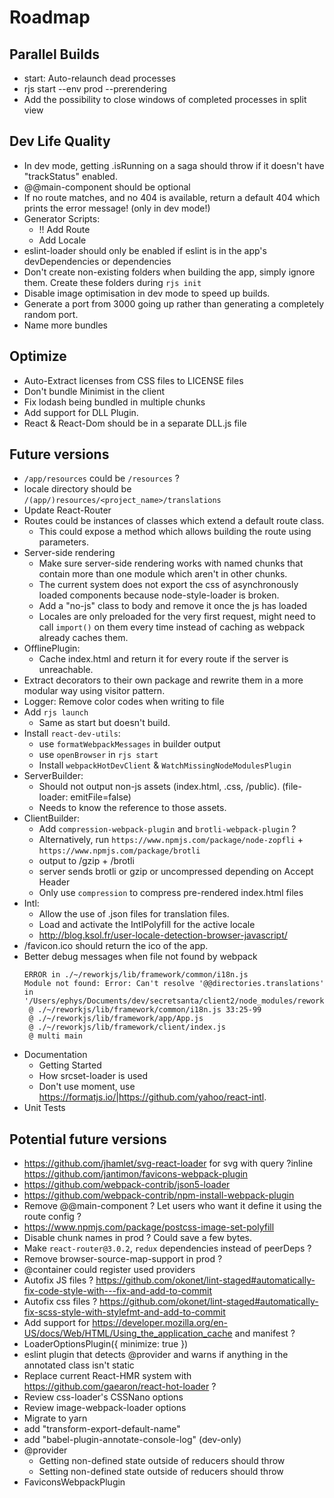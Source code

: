 # Roadmap

## Parallel Builds

- start: Auto-relaunch dead processes
- rjs start --env prod --prerendering 
- Add the possibility to close windows of completed processes in split view

## Dev Life Quality

- In dev mode, getting .isRunning on a saga should throw if it doesn't have "trackStatus" enabled.
- @@main-component should be optional
- If no route matches, and no 404 is available, return a default 404 which prints the error message! (only in dev mode!)
- Generator Scripts:
  - !! Add Route
  - Add Locale
- eslint-loader should only be enabled if eslint is in the app's devDependencies or dependencies
- Don't create non-existing folders when building the app, simply ignore them. Create these folders during `rjs init`
- Disable image optimisation in dev mode to speed up builds.
- Generate a port from 3000 going up rather than generating a completely random port.
- Name more bundles

## Optimize

- Auto-Extract licenses from CSS files to LICENSE files
- Don't bundle Minimist in the client
- Fix lodash being bundled in multiple chunks
- Add support for DLL Plugin.
- React & React-Dom should be in a separate DLL.js file

## Future versions

- `/app/resources` could be `/resources` ? 
- locale directory should be `/(app/)resources/<project_name>/translations`
- Update React-Router
- Routes could be instances of classes which extend a default route class.
  - This could expose a method which allows building the route using parameters.
- Server-side rendering
  - Make sure server-side rendering works with named chunks that contain more than one module which aren't in other chunks.
  - The current system does not export the css of asynchronously loaded components because node-style-loader is broken.
  - Add a "no-js" class to body and remove it once the js has loaded
  - Locales are only preloaded for the very first request, might need to call `import()` on them every time instead of caching as webpack already caches them.
- OfflinePlugin:
  - Cache index.html and return it for every route if the server is unreachable.
- Extract decorators to their own package and rewrite them in a more modular way using visitor pattern.
- Logger: Remove color codes when writing to file
- Add `rjs launch`
  - Same as start but doesn't build.
- Install `react-dev-utils`:
  - use `formatWebpackMessages` in builder output
  - use `openBrowser` in `rjs start`
  - Install `webpackHotDevClient` & `WatchMissingNodeModulesPlugin`
- ServerBuilder:
  - Should not output non-js assets (index.html, .css, /public). (file-loader: emitFile=false)
  - Needs to know the reference to those assets.
- ClientBuilder:
  - Add `compression-webpack-plugin` and `brotli-webpack-plugin` ?
  - Alternatively, run `https://www.npmjs.com/package/node-zopfli` + `https://www.npmjs.com/package/brotli`
   - output to /gzip + /brotli
   - server sends brotli or gzip or uncompressed depending on Accept Header
   - Only use `compression` to compress pre-rendered index.html files
- Intl:
  - Allow the use of .json files for translation files.
  - Load and activate the IntlPolyfill for the active locale
  - http://blog.ksol.fr/user-locale-detection-browser-javascript/
- /favicon.ico should return the ico of the app.
- Better debug messages when file not found by webpack
  ```
  ERROR in ./~/reworkjs/lib/framework/common/i18n.js
  Module not found: Error: Can't resolve '@@directories.translations' in '/Users/ephys/Documents/dev/secretsanta/client2/node_modules/reworkjs/lib/framework/common'
   @ ./~/reworkjs/lib/framework/common/i18n.js 33:25-99
   @ ./~/reworkjs/lib/framework/app/App.js
   @ ./~/reworkjs/lib/framework/client/index.js
   @ multi main
   ```
- Documentation
  - Getting Started
  - How srcset-loader is used
  - Don't use moment, use https://formatjs.io/|https://github.com/yahoo/react-intl.
- Unit Tests

## Potential future versions

- https://github.com/jhamlet/svg-react-loader for svg with query ?inline
https://github.com/jantimon/favicons-webpack-plugin
- https://github.com/webpack-contrib/json5-loader
- https://github.com/webpack-contrib/npm-install-webpack-plugin
- Remove @@main-component ? Let users who want it define it using the route config ?
- https://www.npmjs.com/package/postcss-image-set-polyfill
- Disable chunk names in prod ? Could save a few bytes.
- Make `react-router@3.0.2`, `redux` dependencies instead of peerDeps ?
- Remove browser-source-map-support in prod ?
- @container could register used providers
- Autofix JS files ? https://github.com/okonet/lint-staged#automatically-fix-code-style-with---fix-and-add-to-commit
- Autofix css files ? https://github.com/okonet/lint-staged#automatically-fix-scss-style-with-stylefmt-and-add-to-commit
- Add support for https://developer.mozilla.org/en-US/docs/Web/HTML/Using_the_application_cache and manifest ?
- LoaderOptionsPlugin({ minimize: true })
- eslint plugin that detects @provider and warns if anything in the annotated class isn't static
- Replace current React-HMR system with https://github.com/gaearon/react-hot-loader ?
- Review css-loader's CSSNano options
- Review image-webpack-loader options
- Migrate to yarn
- add "transform-export-default-name"
- add "babel-plugin-annotate-console-log" (dev-only)
- @provider
  - Getting non-defined state outside of reducers should throw
  - Setting non-defined state outside of reducers should throw
- FaviconsWebpackPlugin
